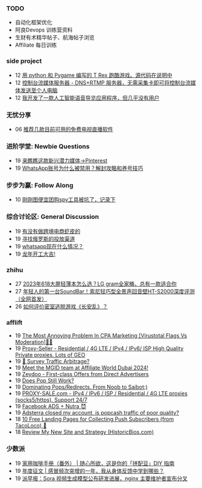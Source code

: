 ### TODO
-  自动化框架优化
-  阿良Devops 训练营资料
-  生财有术精华帖子、航海帖子浏览
-  Affiliate 每日训练

### side project
<!-- sideproject:START -->
-  12 [用 python 和 Pygame 编写的 T Rex 跑酷游戏。源代码在说明中](https://www.youtube.com/watch?v=pZySIXSelCA)
-  12 [控制台流媒体服务器 - DNS+RTMP 服务器，无需采集卡即可将控制台流媒体发送至个人电脑](https://github.com/Aioros/console-streaming-server)
-  12 [我开发了一款人工智能语音导览应用程序，但几乎没有用户](https://www.reddit.com/r/SideProject/comments/18gpp0e/ive_built_an_ai_audio_tour_app_but_have_almost_no/)<!-- sideproject:END -->


### 无忧分享
<!-- ruyo:START -->
-  06 [推荐几款目前可用的免费电视直播软件](https://51.ruyo.net/18608.html)<!-- ruyo:END -->

### 进阶学堂: Newbie Questions
<!-- advertcn1:START -->
-  19 [来瞧瞧这款新兴潜力媒体→Pinterest](https://www.advertcn.com/thread-114028-1-1.html)
-  19 [WhatsApp账号为什么被禁用？解封攻略和养号技巧](https://www.advertcn.com/thread-114020-1-1.html)<!-- advertcn1:END -->

### 步步为赢: Follow Along
<!-- advertcn2:START -->
-  10 [刚刚图便宜团购spy工具被坑了，记录下](https://www.advertcn.com/thread-113954-1-1.html)<!-- advertcn2:END -->

### 综合讨论区: General Discussion
<!-- advertcn3:START -->
-  19 [有没有做跨境电商虾皮的](https://www.advertcn.com/thread-114025-1-1.html)
-  19 [寻找俄罗斯的投放渠道](https://www.advertcn.com/thread-114024-1-1.html)
-  19 [whatsapp现在什么情况？](https://www.advertcn.com/thread-114021-1-1.html)
-  19 [龙年开工大吉!](https://www.advertcn.com/thread-114019-1-1.html)<!-- advertcn3:END -->


### zhihu
<!-- zhihu:START -->
-  27 [2023年618大屏轻薄本怎么选？LG gram全家桶，总有一款适合你](http://zhuanlan.zhihu.com/p/632641888?utm_campaign=rss&utm_medium=rss&utm_source=rss&utm_content=title)
-  27 [年轻人的第一台SoundBar！索尼轻巧型全景声回音壁HT-S2000深度评测（全网首发）](http://zhuanlan.zhihu.com/p/630990296?utm_campaign=rss&utm_medium=rss&utm_source=rss&utm_content=title)
-  26 [如何评价密室逃脱游戏《长安乱》？](http://www.zhihu.com/question/563950552/answer/3045961312?utm_campaign=rss&utm_medium=rss&utm_source=rss&utm_content=title)<!-- zhihu:END -->

### afflift
<!-- afflift:START -->
-  19 [The Most Annoying Problem In CPA Marketing [Virustotal Flags Vs Moderation]🤮😡](https://afflift.com/f/threads/the-most-annoying-problem-in-cpa-marketing-virustotal-flags-vs-moderation-%F0%9F%A4%AE%F0%9F%98%A1.12668/)
-  19 [Proxy-Seller - Residential / 4G LTE / IPv4 / IPv6/ ISP High Quality Private proxies. Lots of GEO](https://afflift.com/f/threads/proxy-seller-residential-4g-lte-ipv4-ipv6-isp-high-quality-private-proxies-lots-of-geo.11946/)
-  19 [🚦 Survey Traffic Arbitrage?](https://afflift.com/f/threads/%F0%9F%9A%A6-survey-traffic-arbitrage.12508/)
-  19 [Meet the MGID team at Affiliate World Dubai 2024!](https://afflift.com/f/threads/meet-the-mgid-team-at-affiliate-world-dubai-2024.12670/)
-  19 [Zeydoo - First-class Offers from Direct Advertisers](https://afflift.com/f/threads/zeydoo-first-class-offers-from-direct-advertisers.4373/)
-  19 [Does Pop Still Work?](https://afflift.com/f/threads/does-pop-still-work.12666/)
-  19 [Dominating Pops/Redirects. From Noob to Saibot;&rpar;](https://afflift.com/f/threads/dominating-pops-redirects-from-noob-to-saibot.12496/)
-  19 [PROXY-SALE.com - IPv4 / IPv6 / ISP / Residential / 4G LTE proxies &lpar;socks5/https&rpar;. Support 24/7](https://afflift.com/f/threads/proxy-sale-com-ipv4-ipv6-isp-residential-4g-lte-proxies-socks5-https-support-24-7.12382/)
-  19 [Facebook ADS + Nutra 😈](https://afflift.com/f/threads/facebook-ads-nutra-%F0%9F%98%88.12664/)
-  19 [Adsterra closed my account, is popcash traffic of poor quality?](https://afflift.com/f/threads/adsterra-closed-my-account-is-popcash-traffic-of-poor-quality.12630/)
-  18 [10 Free Landing Pages for Collecting Push Subscribers &lpar;from TacoLoco&rpar; 🔔](https://afflift.com/f/threads/10-free-landing-pages-for-collecting-push-subscribers-from-tacoloco-%F0%9F%94%94.12596/)
-  18 [Review My New Site and Strategy &lpar;HistoricBios.com&rpar;](https://afflift.com/f/threads/review-my-new-site-and-strategy-historicbios-com.9378/)<!-- afflift:END -->

### 少数派
<!-- sspai:START -->
-  19 [家用咖啡手册（番外） | 随心所欲，这是你的「拼配豆」DIY 指南](https://sspai.com/post/86481)
-  19 [年度征文 | 感冒频次突增的一年，我从身体反馈中学到哪些？](https://sspai.com/post/86483)
-  19 [派早报：Sora 视频生成模型公布研发进展，nginx 主要维护者宣布分叉](https://sspai.com/post/86497)<!-- sspai:END -->
